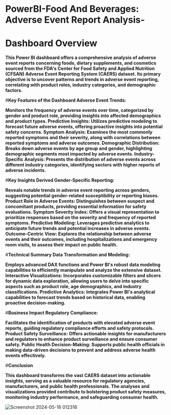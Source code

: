 # **PowerBI-Food And Beverages: Adverse Event Report Analysis-**

# **Dashboard Overview**

**This Power BI dashboard offers a comprehensive analysis of adverse event reports concerning foods, dietary supplements, and cosmetics sourced from the FDA's Center for Food Safety and Applied Nutrition (CFSAN) Adverse Event Reporting System (CAERS) dataset. Its primary objective is to uncover patterns and trends in adverse event reporting, correlating with product roles, industry categories, and demographic factors.**

#**Key Features of the Dashboard Adverse Event Trends:**

**Monitors the frequency of adverse events over time, categorized by gender and product role, providing insights into affected demographics and product types. Predictive Insights: Utilizes predictive modeling to forecast future adverse events, offering proactive insights into potential safety concerns. Symptom Analysis: Examines the most commonly reported symptoms and their severity, along with correlations between reported symptoms and adverse outcomes. Demographic Distribution: Breaks down adverse events by age group and gender, highlighting demographic segments most impacted by adverse events. Industry-Specific Analysis: Presents the distribution of adverse events across different industry categories, identifying sectors with higher reports of adverse incidents.**

#**Key Insights Derived Gender-Specific Reporting:**

**Reveals notable trends in adverse event reporting across genders, suggesting potential gender-related susceptibility or reporting biases. Product Role in Adverse Events: Distinguishes between suspect and concomitant products, providing essential information for safety evaluations. Symptom Severity Index: Offers a visual representation to prioritize responses based on the severity and frequency of reported symptoms. Predictive Modeling: Leverages predictive analytics to anticipate future trends and potential increases in adverse events. Outcome-Centric View: Explores the relationship between adverse events and their outcomes, including hospitalizations and emergency room visits, to assess their impact on public health.**

#**Technical Summary Data Transformation and Modeling:** 

**Employs advanced DAX functions and Power BI's robust data modeling capabilities to efficiently manipulate and analyze the extensive dataset. Interactive Visualizations: Incorporates customizable filters and slicers for dynamic data exploration, allowing users to delve into specific aspects such as product role, age demographics, and industry classifications. Predictive Analytics: Integrates Power BI's analytical capabilities to forecast trends based on historical data, enabling proactive decision-making.**

#**Business Impact Regulatory Compliance:** 

**Facilitates the identification of products with elevated adverse event reports, guiding regulatory compliance efforts and safety protocols. Product Safety Surveillance: Offers actionable insights for manufacturers and regulators to enhance product surveillance and ensure consumer safety. Public Health Decision-Making: Supports public health officials in making data-driven decisions to prevent and address adverse health events effectively.**

#**Conclusion**

**This dashboard transforms the vast CAERS dataset into actionable insights, serving as a valuable resource for regulatory agencies, manufacturers, and public health professionals. The analyses and visualizations provided contribute to bolstering product safety measures, monitoring industry performance, and safeguarding consumer health.**


![Screenshot 2024-05-16 012316](https://github.com/Aakarshnigam/power-bi-/assets/138697476/b80d0707-ae59-4def-b4c3-f75c106cbaa0)



